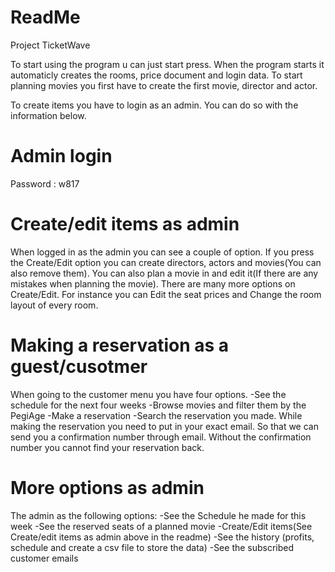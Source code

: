 # ReadMe #
Project TicketWave

To start using the program u can just start press.
When the program starts it automaticly creates the rooms, price document and login data.
To start planning movies you first have to create the first movie, director and actor.

To create items you have to login as an admin. You can do so with the information below.

# Admin login #
Password : w817


# Create/edit items as admin #
When logged in as the admin you can see a couple of option.
If you press the Create/Edit option you can create directors, actors and movies(You can also remove them).
You can also plan a movie in and edit it(If there are any mistakes when planning the movie).
There are many more options on Create/Edit.
For instance you can Edit the seat prices and Change the room layout of every room.

# Making a reservation as a guest/cusotmer #
When going to the customer menu you have four options.
-See the schedule for the next four weeks
-Browse movies and filter them by the PegiAge
-Make a reservation
-Search the reservation you made.
While making the reservation you need to put in your exact email.
So that we can send you a confirmation number through email.
Without the confirmation number you cannot find your reservation back.

# More options as admin #
The admin as the following options:
-See the Schedule he made for this week
-See the reserved seats of a planned movie
-Create/Edit items(See Create/edit items as admin above in the readme)
-See the history (profits, schedule and create a csv file to store the data)
-See the subscribed customer emails


